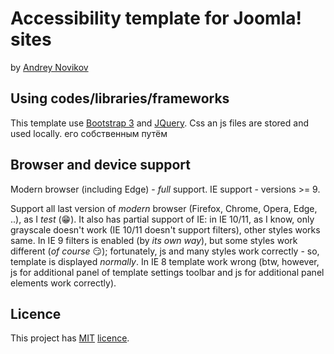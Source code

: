Accessibility template for Joomla! sites
========================================

by [Andrey Novikov](https://github.com/AndNovAtor)

## Using codes/libraries/frameworks

This template use [Bootstrap 3](http://getbootstrap.com) and [JQuery](http://jquery.com).
Css an js files are stored and used locally.
его собственным путём
## Browser and device support
Modern browser (including Edge) - _full_ support.
IE support - versions >= 9.

Support all last version of _modern_ browser (Firefox, Chrome, Opera, Edge, ..), as I _test_ (:grin:).
It also has partial support of IE: in IE 10/11, as I know, only grayscale doesn't work (IE 10/11 doesn't support filters), other styles works same.
In IE 9 filters is enabled (by _its own way_), but some styles work different (_of course_ :smirk:); fortunately, js and many styles work correctly - so, template is displayed _normally_.
In IE 8 template work wrong (btw, however, js for additional panel of template settings toolbar and js for additional panel elements work correctly).

## Licence

This project has [MIT](./LICENSE.md) [licence](https://opensource.org/licenses/MIT).
